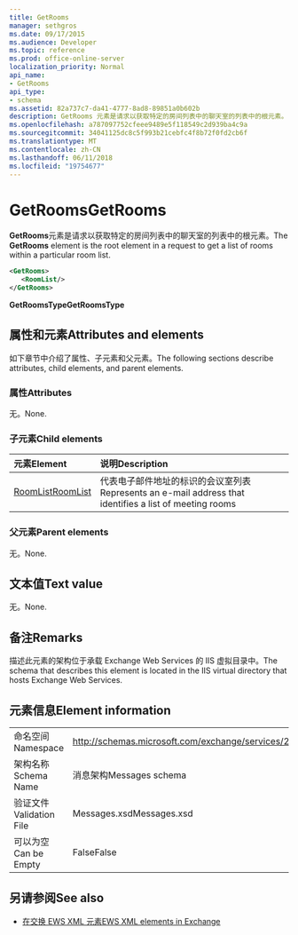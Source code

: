 ```yaml
---
title: GetRooms
manager: sethgros
ms.date: 09/17/2015
ms.audience: Developer
ms.topic: reference
ms.prod: office-online-server
localization_priority: Normal
api_name:
- GetRooms
api_type:
- schema
ms.assetid: 82a737c7-da41-4777-8ad8-89851a0b602b
description: GetRooms 元素是请求以获取特定的房间列表中的聊天室的列表中的根元素。
ms.openlocfilehash: a787097752cfeee9489e5f118549c2d939ba4c9a
ms.sourcegitcommit: 34041125dc8c5f993b21cebfc4f8b72f0fd2cb6f
ms.translationtype: MT
ms.contentlocale: zh-CN
ms.lasthandoff: 06/11/2018
ms.locfileid: "19754677"
---
```

# <a name="getrooms"></a><span data-ttu-id="fb804-103">GetRooms</span><span class="sxs-lookup"><span data-stu-id="fb804-103">GetRooms</span></span>

<span data-ttu-id="fb804-104">**GetRooms**元素是请求以获取特定的房间列表中的聊天室的列表中的根元素。</span><span class="sxs-lookup"><span data-stu-id="fb804-104">The **GetRooms** element is the root element in a request to get a list of rooms within a particular room list.</span></span> 
  
```XML
<GetRooms>
   <RoomList/>
</GetRooms>
```

 <span data-ttu-id="fb804-105">**GetRoomsType**</span><span class="sxs-lookup"><span data-stu-id="fb804-105">**GetRoomsType**</span></span>
## <a name="attributes-and-elements"></a><span data-ttu-id="fb804-106">属性和元素</span><span class="sxs-lookup"><span data-stu-id="fb804-106">Attributes and elements</span></span>

<span data-ttu-id="fb804-107">如下章节中介绍了属性、子元素和父元素。</span><span class="sxs-lookup"><span data-stu-id="fb804-107">The following sections describe attributes, child elements, and parent elements.</span></span>
  
### <a name="attributes"></a><span data-ttu-id="fb804-108">属性</span><span class="sxs-lookup"><span data-stu-id="fb804-108">Attributes</span></span>

<span data-ttu-id="fb804-109">无。</span><span class="sxs-lookup"><span data-stu-id="fb804-109">None.</span></span>
  
### <a name="child-elements"></a><span data-ttu-id="fb804-110">子元素</span><span class="sxs-lookup"><span data-stu-id="fb804-110">Child elements</span></span>

|<span data-ttu-id="fb804-111">**元素**</span><span class="sxs-lookup"><span data-stu-id="fb804-111">**Element**</span></span>|<span data-ttu-id="fb804-112">**说明**</span><span class="sxs-lookup"><span data-stu-id="fb804-112">**Description**</span></span>|
|:-----|:-----|
|[<span data-ttu-id="fb804-113">RoomList</span><span class="sxs-lookup"><span data-stu-id="fb804-113">RoomList</span></span>](roomlist.md) <br/> |<span data-ttu-id="fb804-114">代表电子邮件地址的标识的会议室列表</span><span class="sxs-lookup"><span data-stu-id="fb804-114">Represents an e-mail address that identifies a list of meeting rooms</span></span>  <br/> |
   
### <a name="parent-elements"></a><span data-ttu-id="fb804-115">父元素</span><span class="sxs-lookup"><span data-stu-id="fb804-115">Parent elements</span></span>

<span data-ttu-id="fb804-116">无。</span><span class="sxs-lookup"><span data-stu-id="fb804-116">None.</span></span>
  
## <a name="text-value"></a><span data-ttu-id="fb804-117">文本值</span><span class="sxs-lookup"><span data-stu-id="fb804-117">Text value</span></span>

<span data-ttu-id="fb804-118">无。</span><span class="sxs-lookup"><span data-stu-id="fb804-118">None.</span></span>
  
## <a name="remarks"></a><span data-ttu-id="fb804-119">备注</span><span class="sxs-lookup"><span data-stu-id="fb804-119">Remarks</span></span>

<span data-ttu-id="fb804-120">描述此元素的架构位于承载 Exchange Web Services 的 IIS 虚拟目录中。</span><span class="sxs-lookup"><span data-stu-id="fb804-120">The schema that describes this element is located in the IIS virtual directory that hosts Exchange Web Services.</span></span>
  
## <a name="element-information"></a><span data-ttu-id="fb804-121">元素信息</span><span class="sxs-lookup"><span data-stu-id="fb804-121">Element information</span></span>

|||
|:-----|:-----|
|<span data-ttu-id="fb804-122">命名空间</span><span class="sxs-lookup"><span data-stu-id="fb804-122">Namespace</span></span>  <br/> |http://schemas.microsoft.com/exchange/services/2006/messages  <br/> |
|<span data-ttu-id="fb804-123">架构名称</span><span class="sxs-lookup"><span data-stu-id="fb804-123">Schema Name</span></span>  <br/> |<span data-ttu-id="fb804-124">消息架构</span><span class="sxs-lookup"><span data-stu-id="fb804-124">Messages schema</span></span>  <br/> |
|<span data-ttu-id="fb804-125">验证文件</span><span class="sxs-lookup"><span data-stu-id="fb804-125">Validation File</span></span>  <br/> |<span data-ttu-id="fb804-126">Messages.xsd</span><span class="sxs-lookup"><span data-stu-id="fb804-126">Messages.xsd</span></span>  <br/> |
|<span data-ttu-id="fb804-127">可以为空</span><span class="sxs-lookup"><span data-stu-id="fb804-127">Can be Empty</span></span>  <br/> |<span data-ttu-id="fb804-128">False</span><span class="sxs-lookup"><span data-stu-id="fb804-128">False</span></span>  <br/> |
   
## <a name="see-also"></a><span data-ttu-id="fb804-129">另请参阅</span><span class="sxs-lookup"><span data-stu-id="fb804-129">See also</span></span>



- [<span data-ttu-id="fb804-130">在交换 EWS XML 元素</span><span class="sxs-lookup"><span data-stu-id="fb804-130">EWS XML elements in Exchange</span></span>](ews-xml-elements-in-exchange.md)

